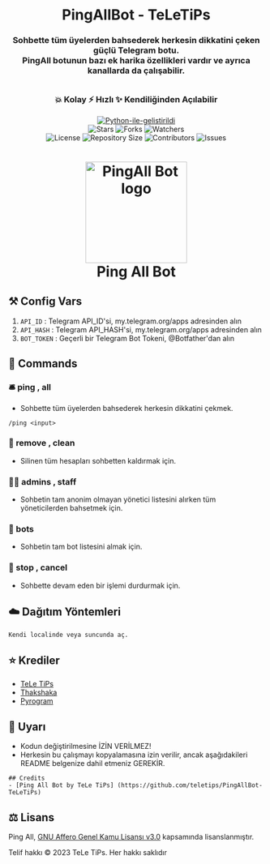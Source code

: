 <h1 align= center>PingAllBot - TeLeTiPs</h1>
<h3 align = center>Sohbette tüm üyelerden bahsederek herkesin dikkatini çeken güçlü Telegram botu.
<br>PingAll botunun bazı ek harika özellikleri vardır ve ayrıca kanallarda da çalışabilir.
    
<br>💥 Kolay ⚡️ Hızlı ✨ Kendiliğinden Açılabilir</h3>


<p align="center">
<a href="https://python.org"><img src="http://forthebadge.com/images/badges/made-with-python.svg" alt="Python-ile-gelistirildi"></a>
<br>
    <img src="https://img.shields.io/github/stars/teletips/PingAllBot-TeLeTiPs?style=for-the-badge" alt="Stars">
    <img src="https://img.shields.io/github/forks/teletips/PingAllBot-TeLeTiPs?style=for-the-badge" alt="Forks">
    <img src="https://img.shields.io/github/watchers/teletips/PingAllBot-TeLeTiPs?style=for-the-badge" alt="Watchers"> 
<br>
    <img src="https://img.shields.io/github/license/teletips/PingAllBot-TeLeTiPs?style=for-the-badge" alt="License">
    <img src="https://img.shields.io/github/repo-size/teletips/PingAllBot-TeLeTiPs?style=for-the-badge" alt="Repository Size">
    <img src="https://img.shields.io/github/contributors/teletips/PingAllBot-TeLeTiPs?style=for-the-badge" alt="Contributors">
    <img src="https://img.shields.io/github/issues/teletips/PingAllBot-TeLeTiPs?style=for-the-badge" alt="Issues">
</p>  


<h1 align="center">
    <img src="pingallboticon.png" alt="PingAll Bot logo" width="200">
    <br>
    Ping All Bot
</h1>

    
## ⚒ Config Vars

1. `API_ID` : Telegram API_ID'si, my.telegram.org/apps adresinden alın
2. `API_HASH` : Telegram API_HASH'si, my.telegram.org/apps adresinden alın
3. `BOT_TOKEN` : Geçerli bir Telegram Bot Tokeni, @Botfather'dan alın


## 📄 Commands

### 🛎 ping , all

- Sohbette tüm üyelerden bahsederek herkesin dikkatini çekmek.

```
/ping <input>    
```
    
### 👻 remove , clean

- Silinen tüm hesapları sohbetten kaldırmak için.

### 👮🏻 admins , staff

- Sohbetin tam anonim olmayan yönetici listesini alırken tüm yöneticilerden bahsetmek için.

### 👾 bots 

- Sohbetin tam bot listesini almak için.

### 🛑 stop , cancel

- Sohbette devam eden bir işlemi durdurmak için.
 
 
## ☁️ Dağıtım Yöntemleri

`Kendi localinde veya suncunda aç.`
    
## ⭐️ Krediler
  
- [TeLe TiPs](https://github.com/teletips)
- [Thakshaka](https://t.me/thakshakar)
- [Pyrogram](https://github.com/pyrogram/pyrogram)


## 🚨 Uyarı

- Kodun değiştirilmesine İZİN VERİLMEZ!
- Herkesin bu çalışmayı kopyalamasına izin verilir, ancak aşağıdakileri README belgenize dahil etmeniz GEREKİR.

```
## Credits
- [Ping All Bot by TeLe TiPs] (https://github.com/teletips/PingAllBot-TeLeTiPs)
```


## ⚖️ Lisans
  
Ping All, [GNU Affero Genel Kamu Lisansı v3.0](https://github.com/teletips/PingAllBot-TeLeTiPs/blob/main/LICENSE) kapsamında lisanslanmıştır.

Telif hakkı ©️ 2023 TeLe TiPs. Her hakkı saklıdır
